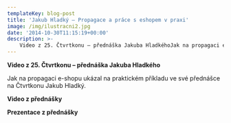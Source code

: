 ```yaml
---
templateKey: blog-post
title: 'Jakub Hladký – Propagace a práce s eshopem v praxi'
image: /img/ilustracni2.jpg
date: '2014-10-30T11:15:19+00:00'
description: >-
    Video z 25. Čtvrtkonu – přednáška Jakuba HladkéhoJak na propagaci e-shopu ukázal na praktickém příkladu ve své přednášce na Čtvrtkonu Jakub Hladký.Video z přednáškyPrezentace z přednášky...
---
```

**Video z 25. Čtvrtkonu – přednáška Jakuba Hladkého**

Jak na propagaci e-shopu ukázal na praktickém příkladu ve své přednášce na Čtvrtkonu Jakub Hladký.

**Video z přednášky**

**Prezentace z přednášky**